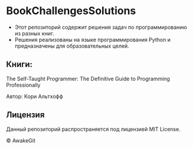 # BookChallengesSolutions

* Этот репозиторий содержит решения задач по программированию из разных книг. 
* Решения реализованы на языке программирования Python и предназначены для образовательных целей.

## Книги:

The Self-Taught Programmer: The Definitive Guide to Programming Professionally

Автор: Кори Альтхофф

## Лицензия

Данный репозиторий распространяется под лицензией MIT License.

© AwakeGit
